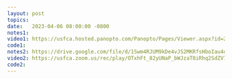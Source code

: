 ```yaml
---
layout: post
topics: 
date:   2023-04-06 08:00:00 -0800
notes1: 
video1: https://usfca.hosted.panopto.com/Panopto/Pages/Viewer.aspx?id=23780b09-e229-4369-93f2-af93011bd9fb
code1:
notes2: https://drive.google.com/file/d/1Swm4RJUM9kDe4vJS2MKRfsHboIau4q1x/view?usp=share_link
video2: https://usfca.zoom.us/rec/play/OTxhFt_82yUNaP_bWJzaT8iRhq2SdZV7liGETvit5YD--vr6kfVPVFReJiyP4eqtvDxFTnPdlirt3zGv.Pp-eZjct_KspA8mY?canPlayFromShare=true&from=share_recording_detail&continueMode=true&componentName=rec-play&originRequestUrl=https%3A%2F%2Fusfca.zoom.us%2Frec%2Fshare%2F7Ulj0PiEIzwRhugd4k2ub2QJIj8VIRll5w2ddwmUgdVR84zk4mU3Y75iVbzKrkqw.Q9f4Zh-th-HHTYNH
code2: 
---
```

